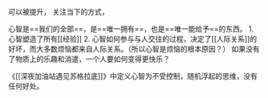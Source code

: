 可以被提升，
关注当下的方式，

心智是==我们的全部==，是==唯一拥有==，也是==唯一能给予==的东西。
	1. 心智塑造了所有[[经验]]
	2. 心智如何参与与人交往的过程，决定了[[人际关系]]的好坏，而大多数烦恼都来自人际关系。（所以心智是烦恼的根本原因？）
如果没有了物质上的乐趣和消遣，一个人要如何变得更快乐？

《[[深夜加油站遇见苏格拉底]]》中定义心智为不受控制，随机浮起的思维，没有任何好处。